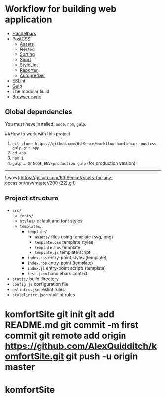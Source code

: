 # Workflow for building web application

* [Handelbars](http://handlebarsjs.com/) 
* [PostCSS](https://github.com/postcss/postcss)
    * [Assets](https://github.com/assetsjs/postcss-assets)
    * [Nested](https://github.com/postcss/postcss-nested)
    * [Sorting](https://github.com/hudochenkov/postcss-sorting)
    * [Short](https://github.com/jonathantneal/postcss-short)
    * [StyleLint](https://www.npmjs.com/package/stylelint)
    * [Reporter](https://github.com/postcss/postcss-reporter)
    * [Autoprefixer](https://github.com/postcss/autoprefixer)
* [ESLint](http://eslint.org/)
* [Gulp](http://gulpjs.com/)
* The modular build
* [Browser-sync](https://www.browsersync.io/)

## Global dependencies
You must have installed: `node`, `npm`, `gulp`.

##How to work with this project

1. `git clone https://github.com/6thSence/workflow-handlebars-postcss-gulp.git app`
2. `cd app`
3. `npm i`
4. `gulp` 
... or
`NODE_ENV=production gulp`
(for production version)

---

![wow](https://github.com/6thSence/assets-for-any-occasion/raw/master/200 (22).gif)

## Project structure

* `src/` 
    - `fonts/` 
    - `styles/` default and font styles
    - `templates/`
      - `template/`
        - `assets/` files using template (svg, png)
        - `template.css` template styles
        - `template.hbs` template
        - `template.js` template script
      - `index.css` entry-point styles (template)
      - `index.hbs` entry-point (template)
      - `index.js` entry-point scripts (template)
      - `test.json` handlebars context
* `static/` build directory 
* `config.js` configuration file 
* `eslintrc.json` eslint rules
* `stylelintrc.json` stylilint rules
# komfortSite git init git add README.md git commit -m first commit git remote add origin https://github.com/AlexQuidditch/komfortSite.git git push -u origin master
# komfortSite
